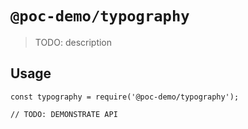 # `@poc-demo/typography`

> TODO: description

## Usage

```
const typography = require('@poc-demo/typography');

// TODO: DEMONSTRATE API
```
